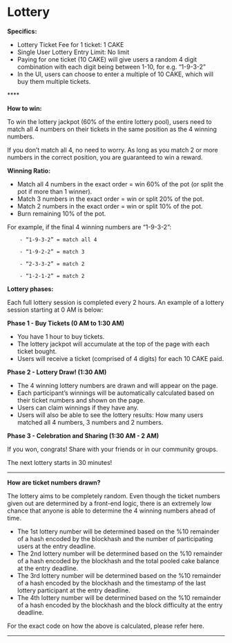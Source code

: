 # Lottery

**Specifics:**

* Lottery Ticket Fee for 1 ticket: 1 CAKE 
* Single User Lottery Entry Limit: No limit
* Paying for one ticket \(10 CAKE\) will give users a random 4 digit combination with each digit being between 1-10, for e.g. “1-9-3-2”
* In the UI, users can choose to enter a multiple of 10 CAKE, which will buy them multiple tickets. 

\*\*\*\*

**How to win:**

To win the lottery jackpot \(60% of the entire lottery pool\), users need to match all 4 numbers on their tickets in the same position as the 4 winning numbers.

If you don’t match all 4, no need to worry. As long as you match 2 or more numbers in the correct position, you are guaranteed to win a reward.  


**Winning Ratio:**

* Match all 4 numbers in the exact order = win 60% of the pot \(or split the pot if more than 1 winner\). 
* Match 3 numbers in the exact order = win or split 20% of the pot.
* Match 2 numbers in the exact order = win or split 10% of the pot.
* Burn remaining 10% of the pot.

For example, if the final 4 winning numbers are “1-9-3-2”:  


        - “1-9-3-2” = match all 4

        - “1-9-2-2” = match 3

        - “2-3-3-2” = match 2

        - “1-2-1-2” = match 2  




**Lottery phases:**  


Each full lottery session is completed every 2 hours. An example of a lottery session starting at 0 AM is below:  


**Phase 1 - Buy Tickets \(0 AM to 1:30 AM\)**

* You have 1 hour to buy tickets. 
* The lottery jackpot will accumulate at the top of the page with each ticket bought.
* Users will receive a ticket \(comprised of 4 digits\) for each 10 CAKE paid.

**Phase 2 - Lottery Draw! \(1:30 AM\)**

* The 4 winning lottery numbers are drawn and will appear on the page. 
* Each participant’s winnings will be automatically calculated based on their ticket numbers and shown on the page.
* Users can claim winnings if they have any.
* Users will also be able to see the lottery results: How many users matched all 4 numbers, 3 numbers and 2 numbers. 

**Phase 3 - Celebration and Sharing \(1:30 AM - 2 AM\)**

If you won, congrats! Share with your friends or in our community groups.

The next lottery starts in 30 minutes!  
  
****

**How are ticket numbers drawn?**  


The lottery aims to be completely random. Even though the ticket numbers given out are determined by a front-end logic, there is an extremely low chance that anyone is able to determine the 4 winning numbers ahead of time.  


* The 1st lottery number will be determined based on the %10 remainder of a hash encoded by the blockhash and the number of participating users at the entry deadline.
* The 2nd lottery number will be determined based on the %10 remainder of a hash encoded by the blockhash and the total pooled cake balance at the entry deadline.
* The 3rd lottery number will be determined based on the %10 remainder of a hash encoded by the blockhash and the timestamp of the last lottery participant at the entry deadline.
* The 4th lottery number will be determined based on the %10 remainder of a hash encoded by the blockhash and the block difficulty at the entry deadline.

For the exact code on how the above is calculated, please refer here.  
  
****

